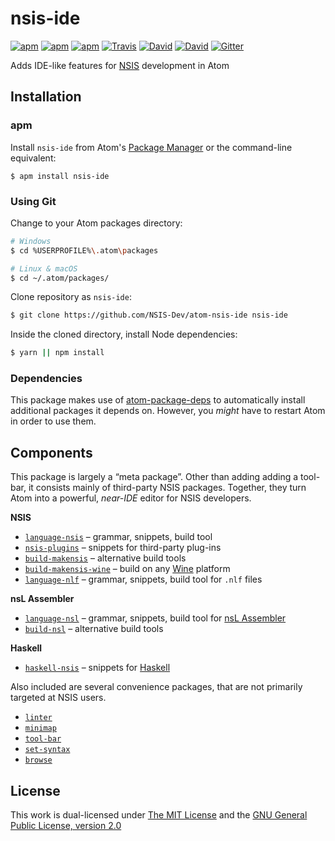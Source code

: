 # nsis-ide

[![apm](https://img.shields.io/apm/l/nsis-ide.svg?style=flat-square)](https://atom.io/packages/nsis-ide)
[![apm](https://img.shields.io/apm/v/nsis-ide.svg?style=flat-square)](https://atom.io/packages/nsis-ide)
[![apm](https://img.shields.io/apm/dm/nsis-ide.svg?style=flat-square)](https://atom.io/packages/nsis-ide)
[![Travis](https://img.shields.io/travis/NSIS-Dev/atom-nsis-ide.svg?style=flat-square)](https://travis-ci.org/NSIS-Dev/atom-nsis-ide)
[![David](https://img.shields.io/david/NSIS-Dev/atom-nsis-ide.svg?style=flat-square)](https://david-dm.org/NSIS-Dev/atom-nsis-ide)
[![David](https://img.shields.io/david/dev/NSIS-Dev/atom-nsis-ide.svg?style=flat-square)](https://david-dm.org/NSIS-Dev/atom-nsis-ide?type=dev)
[![Gitter](https://img.shields.io/badge/chat-Gitter-ed1965.svg?style=flat-square)](https://gitter.im/NSIS-Dev/Atom)

Adds IDE-like features for [NSIS](https://nsis.sourceforge.net) development in Atom

## Installation

### apm

Install `nsis-ide` from Atom's [Package Manager](http://flight-manual.atom.io/using-atom/sections/atom-packages/) or the command-line equivalent:

`$ apm install nsis-ide`

### Using Git

Change to your Atom packages directory:

```bash
# Windows
$ cd %USERPROFILE%\.atom\packages

# Linux & macOS
$ cd ~/.atom/packages/
```

Clone repository as `nsis-ide`:

```bash
$ git clone https://github.com/NSIS-Dev/atom-nsis-ide nsis-ide
```

Inside the cloned directory, install Node dependencies:

```bash
$ yarn || npm install
```

### Dependencies

This package makes use of [atom-package-deps](https://github.com/steelbrain/package-deps) to automatically install additional packages it depends on. However, you *might* have to restart Atom in order to use them.

## Components

This package is largely a “meta package”. Other than adding adding a tool-bar, it consists mainly of third-party NSIS packages. Together, they turn Atom into a powerful, *near-IDE* editor for NSIS developers.

**NSIS**
* [`language-nsis`](https://atom.io/packages/language-nsis) – grammar, snippets, build tool
* [`nsis-plugins`](https://atom.io/packages/nsis-plugins) – snippets for third-party plug-ins
* [`build-makensis`](https://atom.io/packages/build-makensis) – alternative build tools
* [`build-makensis-wine`](https://atom.io/packages/build-makensis-wine) – build on any [Wine](https://www.winehq.org/) platform
* [`language-nlf`](https://atom.io/packages/language-nlf) – grammar, snippets, build tool for `.nlf` files

**nsL Assembler**
* [`language-nsl`](https://atom.io/packages/language-nsl) – grammar, snippets, build tool for [nsL Assembler](https://github.com/NSIS-Dev/nsl-assembler)
* [`build-nsl`](https://atom.io/packages/language-nsl) – alternative build tools

**Haskell**
* [`haskell-nsis`](https://atom.io/packages/haskell-nsis) – snippets for [Haskell](https://hackage.haskell.org/package/nsis)

Also included are several convenience packages, that are not primarily targeted at NSIS users.

* [`linter`](https://atom.io/packages/linter)
* [`minimap`](https://atom.io/packages/minimap)
* [`tool-bar`](https://atom.io/packages/tool-bar)
* [`set-syntax`](https://atom.io/packages/set-syntax)
* [`browse`](https://atom.io/packages/browse)

## License

This work is dual-licensed under [The MIT License](https://opensource.org/licenses/MIT) and the [GNU General Public License, version 2.0](https://opensource.org/licenses/GPL-2.0)
